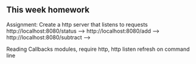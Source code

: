## This week homework

Assignment:
Create a http server that listens to requests
http://localhost:8080/status -->
http://localhost:8080/add --> 
http://localhost:8080/subtract -->

Reading
Callbacks
modules, require
http, http listen
refresh on command line
